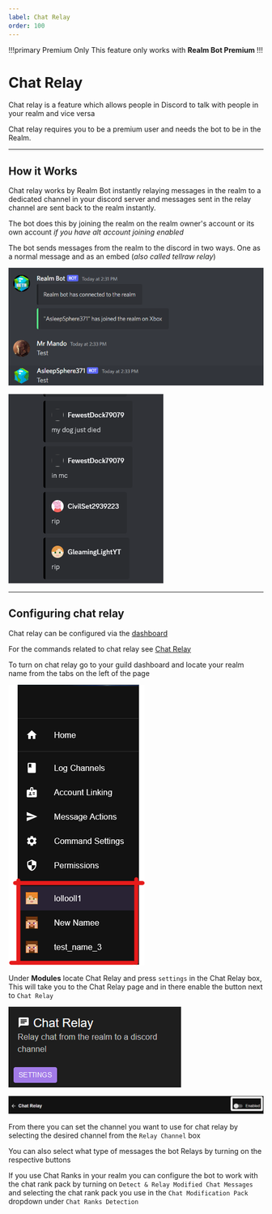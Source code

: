 ```yaml
---
label: Chat Relay
order: 100
---
```


!!!primary Premium Only
This feature only works with **Realm Bot Premium**
!!!

# Chat Relay

Chat relay is a feature which allows people in Discord to talk with people in your realm and vice versa

Chat relay requires you to be a premium user and needs the bot to be in the Realm.

---

## How it Works

Chat relay works by Realm Bot instantly relaying messages in the realm to a dedicated channel in your discord server and messages sent in the relay channel are sent back to the realm instantly.

The bot does this by joining the realm on the realm owner's account or its own account _if you have alt account joining enabled_

The bot sends messages from the realm to the discord in two ways. One as a normal message and as an embed (_also called tellraw relay_)

![Example of normal relay message](/images/relay.png)

![Example of tellraw relay](/images/tr_relay.png)

---

## Configuring chat relay

Chat relay can be configured via the [dashboard](https://realmbot.dev/)

For the commands related to chat relay see [Chat Relay](/Commands/world-commands.md)

To turn on chat relay go to your guild dashboard and locate your realm name from the tabs on the left of the page

![](/images/realms_tab.png)

Under **Modules** locate Chat Relay and press `settings` in the Chat Relay box, This will take you to the Chat Relay page and in there enable the button next to `Chat Relay`

![](/images/chat_replaySetting.png)

![](/images/turnRelayON.png)

From there you can set the channel you want to use for chat relay by selecting the desired channel from the `Relay Channel` box

You can also select what type of messages the bot Relays by turning on the respective buttons

If you use Chat Ranks in your realm you can configure the bot to work with the chat rank pack by turning on `Detect & Relay Modified Chat Messages` and selecting the chat rank pack you use in the `Chat Modification Pack` dropdown under `Chat Ranks Detection`
